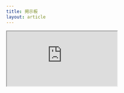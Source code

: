```yaml
---
title: 掲示板
layout: article
---
```


<!-- <script>
p = new XMLHttpRequest
p.open("GET", "https://script.google.com/macros/s/AKfycbzPUSUgIrEyWovwC6gHiBtgW_f2sFCh2uMtkLwii48xv8amE8I/exec")
p.withCredentials = true
p.send()
</script> -->

<iframe src="https://script.google.com/macros/s/AKfycbzPUSUgIrEyWovwC6gHiBtgW_f2sFCh2uMtkLwii48xv8amE8I/exec"></iframe>